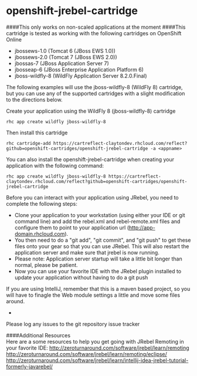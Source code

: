 openshift-jrebel-cartridge
=================================

####This only works on non-scaled applications at the moment
####This cartridge is tested as working with the following cartridges on OpenShift Online 
- jbossews-1.0    (Tomcat 6 (JBoss EWS 1.0))
- jbossews-2.0    (Tomcat 7 (JBoss EWS 2.0))
- jbossas-7       (JBoss Application Server 7)
- jbosseap-6      (JBoss Enterprise Application Platform 6)
- jboss-wildfly-8 (WildFly Application Server 8.2.0.Final)


The following examples will use the jboss-wildfly-8 (WildFly 8) cartridge, but you can use any of the supported cartridges with a slight modification to the directions below.  

Create your application using the WildFly 8 (jboss-wildfly-8) cartridge

	rhc app create wildfly jboss-wildfly-8 

Then install this cartridge

    rhc cartridge-add https://cartreflect-claytondev.rhcloud.com/reflect?github=openshift-cartridges/openshift-jrebel-cartridge -a <appname>

You can also install the openshift-jrebel-cartridge when creating your application with the following command:

	rhc app create wildfly jboss-wildfly-8 https://cartreflect-claytondev.rhcloud.com/reflect?github=openshift-cartridges/openshift-jrebel-cartridge
  
Before you can interact with your application using JRebel, you need to complete the following steps:  
	
- Clone your application to your workstation (using either your IDE or git command line) and add the rebel.xml and rebel-remote.xml files and configure them to point to your application url (http://app-domain.rhcloud.com).  
- You then need to do a "git add", "git commit", and "git push" to get these files onto your gear so that you can use JRebel.  This will also restart the application server and make sure that jrebel is now running.
- Please note:  Application server startup will take a little bit longer than normal, please be patient.
- Now you can use your favorite IDE with the JRebel plugin installed to update your application without having to do a git push  


If you are using IntelliJ, remember that this is a maven based project, so you will have to finagle the Web module settings a little and move some files around. 

- 
    
Please log any issues to the git repository issue tracker

####Additional Resources  
Here are a some resources to help you get going with JRebel Remoting in your favorite IDE: 
http://zeroturnaround.com/software/jrebel/learn/remoting  
http://zeroturnaround.com/software/jrebel/learn/remoting/eclipse/  
http://zeroturnaround.com/software/jrebel/learn/intellij-idea-jrebel-tutorial-formerly-javarebel/ 

